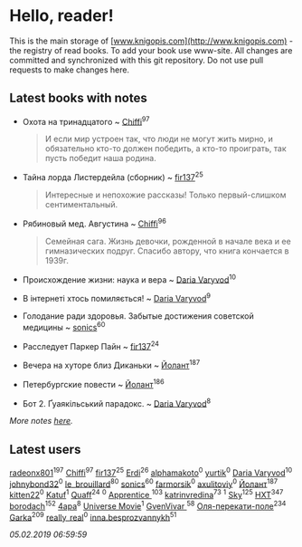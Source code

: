 # Hello, reader!
This is the main storage of [www.knigopis.com](http://www.knigopis.com) - the registry of read books.
To add your book use www-site. All changes are committed and synchronized with this git repository.
Do not use pull requests to make changes here.


## Latest books with notes
* Охота на тринадцатого ~ [Chiffi](users/105/105831994080785626680-google)<sup>97</sup>
    > И если мир устроен так,  что люди не могут жить мирно,  и обязательно кто-то должен победить,  а кто-то проиграть,  так пусть победит наша родина.

* Тайна лорда Листердейла (сборник) ~ [fir137](users/176/176805114-yandex)<sup>25</sup>
    > Интересные и непохожие рассказы!
    > Только первый-слишком сентиментальный.

* Рябиновый мед. Августина ~ [Chiffi](users/105/105831994080785626680-google)<sup>96</sup>
    > Семейная сага. Жизнь девочки, рожденной в начале века  и ее гимназических подруг. Спасибо автору,  что книга кончается в 1939г.

* Происхождение жизни: наука и вера ~ [Daria Varyvod](users/829/829893410524253-facebook)<sup>10</sup>

* В інтернеті хтось помиляється! ~ [Daria Varyvod](users/829/829893410524253-facebook)<sup>9</sup>

* Голодание ради здоровья. Забытые достижения советской медицины ~ [sonics](users/588/5880221-vkontakte)<sup>60</sup>

* Расследует Паркер Пайн ~ [fir137](users/176/176805114-yandex)<sup>24</sup>

* Вечера на хуторе близ Диканьки ~ [Йолант](users/104/104690883692185089260-google)<sup>187</sup>

* Петербургские повести ~ [Йолант](users/104/104690883692185089260-google)<sup>186</sup>

* Бот 2. Ґуаякільський парадокс. ~ [Daria Varyvod](users/829/829893410524253-facebook)<sup>8</sup>


_More notes [here](latest_books_with_notes.md)._


## Latest users
[radeonx801](users/973/973496-vkontakte)<sup>197</sup> 
[Chiffi](users/105/105831994080785626680-google)<sup>97</sup> 
[fir137](users/176/176805114-yandex)<sup>25</sup> 
[Erdi](users/104/104289450206538776186-googleplus)<sup>26</sup> 
[alphamakoto](users/342/342507332-vkontakte)<sup>0</sup> 
[yurtik](users/166/166750349-vkontakte)<sup>0</sup> 
[Daria Varyvod](users/829/829893410524253-facebook)<sup>10</sup> 
[johnybond32](users/304/304041461-yandex)<sup>0</sup> 
[le_brouillard](users/133/13330781-vkontakte)<sup>80</sup> 
[sonics](users/588/5880221-vkontakte)<sup>60</sup> 
[farmorsik](users/200/20073463-vkontakte)<sup>0</sup> 
[axulitoviy](users/193/193373239-vkontakte)<sup>0</sup> 
[Йолант](users/104/104690883692185089260-google)<sup>187</sup> 
[kitten22](users/111/11117729-vkontakte)<sup>0</sup> 
[Katuf](users/114/114608504300850856669-google)<sup>1</sup> 
[Quaff](users/122/12267158-vkontakte)<sup>24</sup> 
[](users/202/2029906773973459-facebook)<sup>0</sup> 
[Apprentice ](users/528/52821952-vkontakte)<sup>103</sup> 
[katrinvredina](users/233/2336755-vkontakte)<sup>73</sup> 
[](users/109/109132606845133294211-googleplus)<sup>1</sup> 
[Sky](users/118/118049897850017649660-google)<sup>125</sup> 
[HXT](users/100/100002563462782-facebook)<sup>347</sup> 
[borodach](users/157/15706320-vkontakte)<sup>152</sup> 
[4apa](users/117/117392596378069249667-google)<sup>8</sup> 
[Universe Movie](users/110/110500081953374368911-google)<sup>1</sup> 
[GvenVivar ](users/158/158266434925901-facebook)<sup>58</sup> 
[Оля-перекати-поле](users/108/10848515355906827860-mailru)<sup>234</sup> 
[Garka](users/115/115753719718250012620-google)<sup>209</sup> 
[really_real](users/458/4583296-vkontakte)<sup>0</sup> 
[inna.besprozvannykh](users/733/73323849-yandex)<sup>51</sup> 


_05.02.2019 06:59:59_
